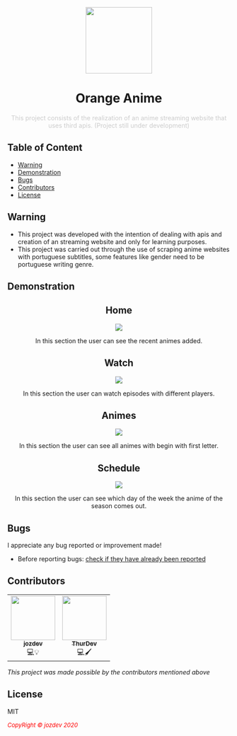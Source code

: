 <p align="center">
  <img src="https://image.flaticon.com/icons/png/512/835/835649.png" width=150px" align="center">
</p>
                                                                        
<h1 align="center">Orange Anime</h1>
<p align="center" style="color: #ccc;">
This project consists of the realization of an anime streaming website that uses third apis. (Project still under development)
</p>


## Table of Content

- [Warning](#warning)
- [Demonstration](#demonstration)
- [Bugs](#bugs)
- [Contributors](#contributors)
- [License](#license)



## Warning

- This project was developed with the intention of dealing with apis and creation of an streaming website and only for learning purposes.
- This project was carried out through the use of scraping anime websites with portuguese subtitles, some features like gender need to be portuguese writing genre.


## Demonstration 

<h2 align="center">Home</h1>
<p align="center">
 <img src="https://cdn.discordapp.com/attachments/708828143846424576/708847118168883300/Screenshot_at_May_10_02-03-28.png"  align="center">
 
 <p align="center">In this section the user can see the recent animes added.</p></p>

<h2 align="center">Watch</h1>
<p align="center">
 <img src="https://cdn.discordapp.com/attachments/708828143846424576/708847136560906292/Screenshot_at_May_10_02-04-18.png"  align="center">
 
 <p align="center">In this section the user can watch episodes with different players.</p></p>
      
<h2 align="center">Animes</h1>
<p align="center">
 <img src="https://cdn.discordapp.com/attachments/708828143846424576/708847164046180442/Screenshot_at_May_10_02-04-26.png"  align="center">
 
 <p align="center">In this section the user can see all animes with begin with first letter.</p></p>
         
<h2 align="center">Schedule</h1>
<p align="center">
 <img src="https://cdn.discordapp.com/attachments/708828143846424576/708848086788866119/Screenshot_at_May_10_02-09-00.png"  align="center">
 
 <p align="center">In this section the user can see which day of the week the anime of the season comes out.</p></p>
         
         
## Bugs

I appreciate any bug reported or improvement made!

- Before reporting bugs:
[check if they have already been reported](https://github.com/jozdev/Anime-Crawler-API/issues)
                                                                                                                                      
## Contributors

<table align="center">
  <tr>
    <td align="center"><a href="https://github.com/jozdev"><img src="https://avatars0.githubusercontent.com/u/58850639?s=460&u=7b99346947ef28fb23b98604356fd3b3013c418b&v=4" width="100px;" alt=""/><br /><sub><b>jozdev</b></sub></a><br /><a title="Code">💻💡</a></td>
    <td align="center"><a href="https://github.com/thurdev"><img src="https://avatars0.githubusercontent.com/u/34294813?s=400&u=725e4548b484417d368e03fb7c619bd3cbd0f12f&v=4" width="100px;" alt=""/><br /><sub><b>ThurDev</b></sub></a><br /><a title="Code">💻🖌️</a></td>
  </tr>
</table>

<i>This project was made possible by the contributors mentioned above</i>

## License

MIT


 <i style='text-align: center; color: red;font-size: 13px;'>CopyRight © jozdev 2020</i> 
